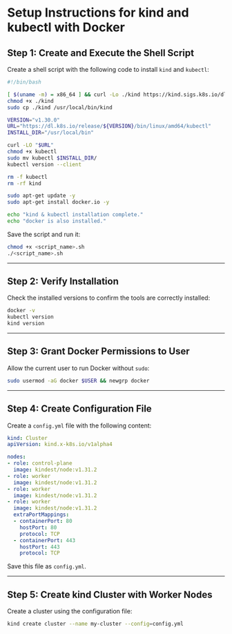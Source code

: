 # Setup Instructions for kind and kubectl with Docker

## Step 1: Create and Execute the Shell Script

Create a shell script with the following code to install `kind` and `kubectl`:

```bash
#!/bin/bash

[ $(uname -m) = x86_64 ] && curl -Lo ./kind https://kind.sigs.k8s.io/dl/v0.25.0/kind-linux-amd64
chmod +x ./kind
sudo cp ./kind /usr/local/bin/kind

VERSION="v1.30.0"
URL="https://dl.k8s.io/release/${VERSION}/bin/linux/amd64/kubectl"
INSTALL_DIR="/usr/local/bin"

curl -LO "$URL"
chmod +x kubectl
sudo mv kubectl $INSTALL_DIR/
kubectl version --client

rm -f kubectl
rm -rf kind

sudo apt-get update -y
sudo apt-get install docker.io -y

echo "kind & kubectl installation complete."
echo "docker is also installed."
```

Save the script and run it:
```bash
chmod +x <script_name>.sh
./<script_name>.sh
```

---

## Step 2: Verify Installation

Check the installed versions to confirm the tools are correctly installed:
```bash
docker -v
kubectl version
kind version
```

---

## Step 3: Grant Docker Permissions to User

Allow the current user to run Docker without `sudo`:
```bash
sudo usermod -aG docker $USER && newgrp docker
```

---

## Step 4: Create Configuration File

Create a `config.yml` file with the following content:

```yaml
kind: Cluster
apiVersion: kind.x-k8s.io/v1alpha4

nodes:
- role: control-plane
  image: kindest/node:v1.31.2
- role: worker
  image: kindest/node:v1.31.2
- role: worker
  image: kindest/node:v1.31.2
- role: worker
  image: kindest/node:v1.31.2
  extraPortMappings:
  - containerPort: 80
    hostPort: 80
    protocol: TCP
  - containerPort: 443
    hostPort: 443
    protocol: TCP
```

Save this file as `config.yml`.

---

## Step 5: Create kind Cluster with Worker Nodes

Create a cluster using the configuration file:
```bash
kind create cluster --name my-cluster --config=config.yml
